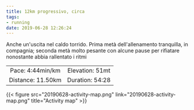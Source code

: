 ```yaml
---
title: 12km progressivo, circa
tags:
- running
date: 2019-06-28 12:26:24
---
```

Anche un'uscita nel caldo torrido. Prima metà dell'allenamento tranquilla, in compagnia; seconda metà molto pesante con alcune pause per rifiatare nonostante abbia rallentato i ritmi

| | |
| :-: | :-: |
| Pace: 4:44min/km | Elevation: 51mt |
| Distance: 11.50km | Duration: 54:28 |



{{< figure src="20190628-activity-map.png" link="20190628-activity-map.png" title="Activity map" >}}
